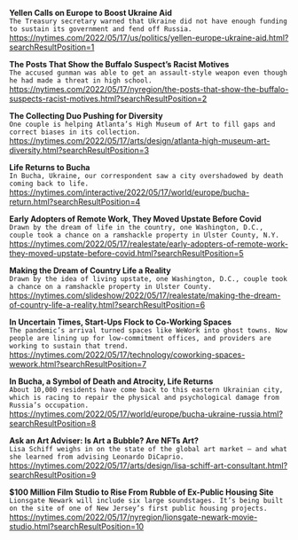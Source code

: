 **Yellen Calls on Europe to Boost Ukraine Aid**\
`The Treasury secretary warned that Ukraine did not have enough funding to sustain its government and fend off Russia.`\
https://nytimes.com/2022/05/17/us/politics/yellen-europe-ukraine-aid.html?searchResultPosition=1

**The Posts That Show the Buffalo Suspect’s Racist Motives**\
`The accused gunman was able to get an assault-style weapon even though he had made a threat in high school.`\
https://nytimes.com/2022/05/17/nyregion/the-posts-that-show-the-buffalo-suspects-racist-motives.html?searchResultPosition=2

**The Collecting Duo Pushing for Diversity**\
`One couple is helping Atlanta’s High Museum of Art to fill gaps and correct biases in its collection.`\
https://nytimes.com/2022/05/17/arts/design/atlanta-high-museum-art-diversity.html?searchResultPosition=3

**Life Returns to Bucha**\
`In Bucha, Ukraine, our correspondent saw a city overshadowed by death coming back to life.`\
https://nytimes.com/interactive/2022/05/17/world/europe/bucha-return.html?searchResultPosition=4

**Early Adopters of Remote Work, They Moved Upstate Before Covid**\
`Drawn by the dream of life in the country, one Washington, D.C., couple took a chance on a ramshackle property in Ulster County, N.Y.`\
https://nytimes.com/2022/05/17/realestate/early-adopters-of-remote-work-they-moved-upstate-before-covid.html?searchResultPosition=5

**Making the Dream of Country Life a Reality**\
`Drawn by the idea of living upstate, one Washington, D.C., couple took a chance on a ramshackle property in Ulster County.`\
https://nytimes.com/slideshow/2022/05/17/realestate/making-the-dream-of-country-life-a-reality.html?searchResultPosition=6

**In Uncertain Times, Start-Ups Flock to Co-Working Spaces**\
`The pandemic’s arrival turned spaces like WeWork into ghost towns. Now people are lining up for low-commitment offices, and providers are working to sustain that trend.`\
https://nytimes.com/2022/05/17/technology/coworking-spaces-wework.html?searchResultPosition=7

**In Bucha, a Symbol of Death and Atrocity, Life Returns**\
`About 10,000 residents have come back to this eastern Ukrainian city, which is racing to repair the physical and psychological damage from Russia’s occupation.`\
https://nytimes.com/2022/05/17/world/europe/bucha-ukraine-russia.html?searchResultPosition=8

**Ask an Art Adviser: Is Art a Bubble? Are NFTs Art?**\
`Lisa Schiff weighs in on the state of the global art market — and what she learned from advising Leonardo DiCaprio.`\
https://nytimes.com/2022/05/17/arts/design/lisa-schiff-art-consultant.html?searchResultPosition=9

**$100 Million Film Studio to Rise From Rubble of Ex-Public Housing Site**\
`Lionsgate Newark will include six large soundstages. It’s being built on the site of one of New Jersey’s first public housing projects.`\
https://nytimes.com/2022/05/17/nyregion/lionsgate-newark-movie-studio.html?searchResultPosition=10

